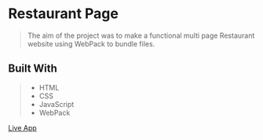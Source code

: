 # Restaurant Page

>The aim of the project was to make a functional multi page Restaurant website using WebPack to bundle files.

## Built With
> - HTML
> - CSS
> - JavaScript
> - WebPack

[Live App](https://lethalos.github.io/restaurant-page/)

